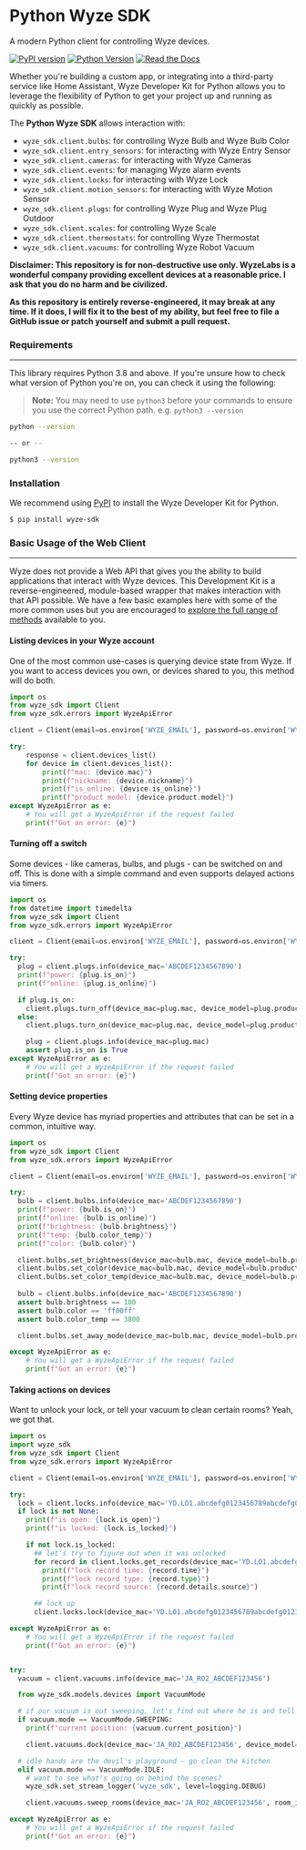 # Python Wyze SDK
A modern Python client for controlling Wyze devices.

[![PyPI version][pypi-image]][pypi-url]
[![Python Version][python-version]][pypi-url]
[![Read the Docs][support-docs]][docs-url]


Whether you're building a custom app, or integrating into a third-party service like Home Assistant, Wyze Developer Kit for Python allows you to leverage the flexibility of Python to get your project up and running as quickly as possible.

The **Python Wyze SDK** allows interaction with:

- `wyze_sdk.client.bulbs`: for controlling Wyze Bulb and Wyze Bulb Color
- `wyze_sdk.client.entry_sensors`: for interacting with Wyze Entry Sensor
- `wyze_sdk.client.cameras`: for interacting with Wyze Cameras
- `wyze_sdk.client.events`: for managing Wyze alarm events
- `wyze_sdk.client.locks`: for interacting with Wyze Lock
- `wyze_sdk.client.motion_sensors`: for interacting with Wyze Motion Sensor
- `wyze_sdk.client.plugs`: for controlling Wyze Plug and Wyze Plug Outdoor
- `wyze_sdk.client.scales`: for controlling Wyze Scale
- `wyze_sdk.client.thermostats`: for controlling Wyze Thermostat
- `wyze_sdk.client.vacuums`: for controlling Wyze Robot Vacuum

**Disclaimer: This repository is for non-destructive use only. WyzeLabs is a wonderful company providing excellent devices at a reasonable price. I ask that you do no harm and be civilized.**

**As this repository is entirely reverse-engineered, it may break at any time. If it does, I will fix it to the best of my ability, but feel free to file a GitHub issue or patch yourself and submit a pull request.**

### Requirements

---

This library requires Python 3.8 and above. If you're unsure how to check what version of Python you're on, you can check it using the following:

> **Note:** You may need to use `python3` before your commands to ensure you use the correct Python path. e.g. `python3 --version`

```bash
python --version

-- or --

python3 --version
```

### Installation

We recommend using [PyPI][pypi] to install the Wyze Developer Kit for Python.

```bash
$ pip install wyze-sdk
```

### Basic Usage of the Web Client

---

Wyze does not provide a Web API that gives you the ability to build applications that interact with Wyze devices. This Development Kit is a reverse-engineered, module-based wrapper that makes interaction with that API possible. We have a few basic examples here with some of the more common uses but you are encouraged to [explore the full range of methods](https://wyze-sdk.readthedocs.io/en/latest/wyze_sdk.api.devices.html) available to you.

#### Listing devices in your Wyze account

One of the most common use-cases is querying device state from Wyze. If you want to access devices you own, or devices shared to you, this method will do both.

```python
import os
from wyze_sdk import Client
from wyze_sdk.errors import WyzeApiError

client = Client(email=os.environ['WYZE_EMAIL'], password=os.environ['WYZE_PASSWORD'])

try:
    response = client.devices_list()
    for device in client.devices_list():
        print(f"mac: {device.mac}")
        print(f"nickname: {device.nickname}")
        print(f"is_online: {device.is_online}")
        print(f"product model: {device.product.model}")
except WyzeApiError as e:
    # You will get a WyzeApiError if the request failed
    print(f"Got an error: {e}")
```

#### Turning off a switch

Some devices - like cameras, bulbs, and plugs - can be switched on and off. This is done with a simple command and even supports delayed actions via timers.

```python
import os
from datetime import timedelta
from wyze_sdk import Client
from wyze_sdk.errors import WyzeApiError

client = Client(email=os.environ['WYZE_EMAIL'], password=os.environ['WYZE_PASSWORD'])

try:
  plug = client.plugs.info(device_mac='ABCDEF1234567890')
  print(f"power: {plug.is_on}")
  print(f"online: {plug.is_online}")

  if plug.is_on:
    client.plugs.turn_off(device_mac=plug.mac, device_model=plug.product.model, after=timedelta(hours=3))
  else:
    client.plugs.turn_on(device_mac=plug.mac, device_model=plug.product.model)

    plug = client.plugs.info(device_mac=plug.mac)
    assert plug.is_on is True
except WyzeApiError as e:
    # You will get a WyzeApiError if the request failed
    print(f"Got an error: {e}")
```

#### Setting device properties

Every Wyze device has myriad properties and attributes that can be set in a common, intuitive way.

```python
import os
from wyze_sdk import Client
from wyze_sdk.errors import WyzeApiError

client = Client(email=os.environ['WYZE_EMAIL'], password=os.environ['WYZE_PASSWORD'])

try:
  bulb = client.bulbs.info(device_mac='ABCDEF1234567890')
  print(f"power: {bulb.is_on}")
  print(f"online: {bulb.is_online}")
  print(f"brightness: {bulb.brightness}")
  print(f"temp: {bulb.color_temp}")
  print(f"color: {bulb.color}")

  client.bulbs.set_brightness(device_mac=bulb.mac, device_model=bulb.product.model, brightness=100)
  client.bulbs.set_color(device_mac=bulb.mac, device_model=bulb.product.model, color='ff00ff')
  client.bulbs.set_color_temp(device_mac=bulb.mac, device_model=bulb.product.model, color_temp=3800)
  
  bulb = client.bulbs.info(device_mac='ABCDEF1234567890')
  assert bulb.brightness == 100
  assert bulb.color == 'ff00ff'
  assert bulb.color_temp == 3800

  client.bulbs.set_away_mode(device_mac=bulb.mac, device_model=bulb.product.model, away_mode=True)

except WyzeApiError as e:
    # You will get a WyzeApiError if the request failed
    print(f"Got an error: {e}")
```

#### Taking actions on devices

Want to unlock your lock, or tell your vacuum to clean certain rooms? Yeah, we got that.

```python
import os
import wyze_sdk
from wyze_sdk import Client
from wyze_sdk.errors import WyzeApiError

client = Client(email=os.environ['WYZE_EMAIL'], password=os.environ['WYZE_PASSWORD'])

try:
  lock = client.locks.info(device_mac='YD.LO1.abcdefg0123456789abcdefg0123456789')
  if lock is not None:
    print(f"is open: {lock.is_open}")
    print(f"is locked: {lock.is_locked}")

    if not lock.is_locked:
      ## let's try to figure out when it was unlocked
      for record in client.locks.get_records(device_mac='YD.LO1.abcdefg0123456789abcdefg0123456789', since=datetime.now() - timedelta(hours=12)):
        print(f"lock record time: {record.time}")
        print(f"lock record type: {record.type}")
        print(f"lock record source: {record.details.source}")

      ## lock up
      client.locks.lock(device_mac='YD.LO1.abcdefg0123456789abcdefg0123456789')

except WyzeApiError as e:
    # You will get a WyzeApiError if the request failed
    print(f"Got an error: {e}")


try:
  vacuum = client.vacuums.info(device_mac='JA_RO2_ABCDEF123456')

  from wyze_sdk.models.devices import VacuumMode

  # if our vacuum is out sweeping, let's find out where he is and tell him to go home
  if vacuum.mode == VacuumMode.SWEEPING:
    print(f"current position: {vacuum.current_position}")

    client.vacuums.dock(device_mac='JA_RO2_ABCDEF123456', device_model=vacuum.product.model)

  # idle hands are the devil's playground - go clean the kitchen
  elif vacuum.mode == VacuumMode.IDLE:
    # want to see what's going on behind the scenes?
    wyze_sdk.set_stream_logger('wyze_sdk', level=logging.DEBUG)

    client.vacuums.sweep_rooms(device_mac='JA_RO2_ABCDEF123456', room_ids=[room.id for room in vacuum.current_map.rooms if room.name == 'Kitchen'])

except WyzeApiError as e:
    # You will get a WyzeApiError if the request failed
    print(f"Got an error: {e}")
```

<!-- Markdown links -->

[pypi-image]: https://badge.fury.io/py/wyze-sdk.svg
[pypi-url]: https://pypi.org/project/wyze-sdk/
[python-version]: https://img.shields.io/pypi/pyversions/wyze-sdk.svg
[pypi]: https://pypi.org/
[gh-issues]: https://github.com/shauntarves/wyze-sdk/issues
[support-docs]: https://img.shields.io/badge/support-docs-brightgreen
[docs-url]: https://wyze-sdk.readthedocs.io
